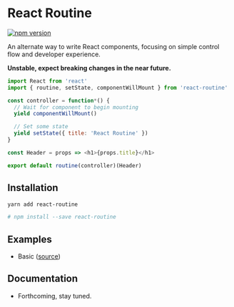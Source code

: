 # React Routine

[![npm version](https://img.shields.io/npm/v/react-routine.svg)](https://www.npmjs.com/package/react-routine)

An alternate way to write React components, focusing on simple control flow and developer experience.

**Unstable, expect breaking changes in the near future.**

```JavaScript
import React from 'react'
import { routine, setState, componentWillMount } from 'react-routine'

const controller = function*() {
  // Wait for component to begin mounting
  yield componentWillMount()

  // Set some state
  yield setState({ title: 'React Routine' })
}

const Header = props => <h1>{props.title}</h1>

export default routine(controller)(Header)
```

## Installation

```sh
yarn add react-routine

# npm install --save react-routine
```

## Examples

 - Basic ([source](examples/))


## Documentation

 - Forthcoming, stay tuned.

